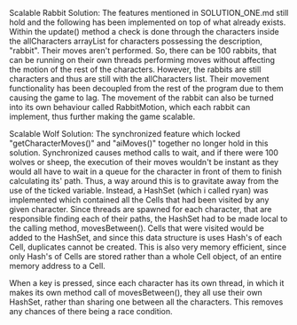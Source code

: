 Scalable Rabbit Solution:
The features mentioned in SOLUTION_ONE.md still hold and the following has been implemented on top of what already
exists.
Within the update() method a check is done through the characters inside the allCharacters arrayList for characters
possessing the description, "rabbit". Their moves aren't performed. So, there can be 100 rabbits, that can be running
on their own threads performing moves without affecting the motion of the rest of the characters. However, the rabbits
are still characters and thus are still with the allCharacters list. Their movement functionality has been decoupled
from the rest of the program due to them causing the game to lag.
The movement of the rabbit can also be turned into its own behaviour called RabbitMotion, which each rabbit can
implement, thus further making the game scalable.

Scalable Wolf Solution:
The synchronized feature which locked "getCharacterMoves()" and "aiMoves()" together no longer hold in this solution.
Synchronized causes method calls to wait, and if there were 100 wolves or sheep, the execution of their moves wouldn't
be instant as they would all have to wait in a queue for the character in front of them to finish calculating its'
path.
Thus, a way around this is to gravitate away from the use of the ticked variable. Instead, a HashSet (which i called ryan)
was implemented which contained all the Cells that had been visited by any given character. Since threads are spawned
for each character, that are responsible finding each of their paths, the HashSet had to be made local to the calling
method, movesBetween(). Cells that were visited would be added to the HashSet, and since this data structure is uses
Hash's of each Cell, duplicates cannot be created. This is also very memory efficient, since only Hash's of Cells are
stored rather than a whole Cell object, of an entire memory address to a Cell.

When a key is pressed, since each character has its own thread, in which it makes its own  method call of movesBetween(),
they all use their own HashSet, rather than sharing one between all the characters. This removes any chances of there
being a race condition.